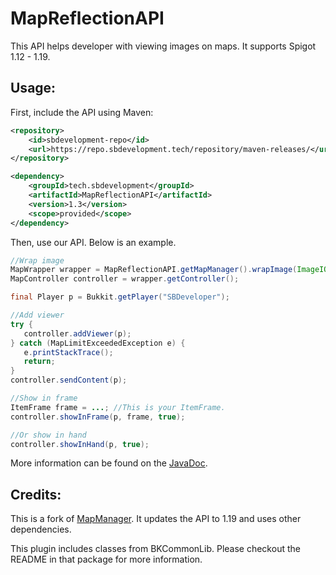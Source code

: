 # MapReflectionAPI

This API helps developer with viewing images on maps. It supports Spigot 1.12 - 1.19.

## Usage:

First, include the API using Maven:

```xml
<repository>
    <id>sbdevelopment-repo</id>
    <url>https://repo.sbdevelopment.tech/repository/maven-releases/</url>
</repository>

<dependency>
    <groupId>tech.sbdevelopment</groupId>
    <artifactId>MapReflectionAPI</artifactId>
    <version>1.3</version>
    <scope>provided</scope>
</dependency>
```

Then, use our API. Below is an example.

```java
//Wrap image
MapWrapper wrapper = MapReflectionAPI.getMapManager().wrapImage(ImageIO.read(new File("image.png")));
MapController controller = wrapper.getController();

final Player p = Bukkit.getPlayer("SBDeveloper");

//Add viewer
try {
   controller.addViewer(p);
} catch (MapLimitExceededException e) {
   e.printStackTrace();
   return;
}
controller.sendContent(p);

//Show in frame
ItemFrame frame = ...; //This is your ItemFrame.
controller.showInFrame(p, frame, true);

//Or show in hand
controller.showInHand(p, true);
```

More information can be found on the [JavaDoc](https://sbdevelopment.tech/javadoc/mapreflectionapi/).

## Credits:

This is a fork of [MapManager](https://github.com/InventivetalentDev/MapManager). It updates the API to 1.19 and uses
other dependencies.

This plugin includes classes from BKCommonLib. Please checkout the README in that package for more information.
